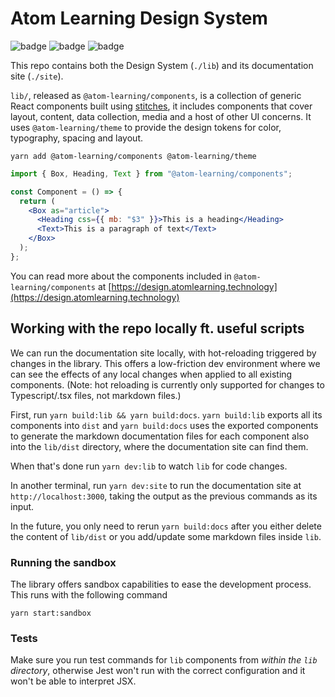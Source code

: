 # Atom Learning Design System

![badge](https://img.shields.io/npm/v/@atom-learning/components)
![badge](https://img.shields.io/github/workflow/status/Atom-Learning/components/Test%20&%20validate)
![badge](https://img.shields.io/bundlephobia/minzip/@atom-learning/components)

This repo contains both the Design System (`./lib`) and its documentation site (`./site`).

`lib/`, released as `@atom-learning/components`, is a collection of generic React components built using [stitches](https://stitches.dev), it includes components that cover layout, content, data collection, media and a host of other UI concerns. It uses `@atom-learning/theme` to provide the design tokens for color, typography, spacing and layout.

```
yarn add @atom-learning/components @atom-learning/theme
```

```jsx
import { Box, Heading, Text } from "@atom-learning/components";

const Component = () => {
  return (
    <Box as="article">
      <Heading css={{ mb: "$3" }}>This is a heading</Heading>
      <Text>This is a paragraph of text</Text>
    </Box>
  );
};
```

You can read more about the components included in `@atom-learning/components` at [https://design.atomlearning.technology](https://design.atomlearning.technology)

## Working with the repo locally ft. useful scripts

We can run the documentation site locally, with hot-reloading triggered by changes in the library. This offers a low-friction dev environment where we can see the effects of any local changes when applied to all existing components. (Note: hot reloading is currently only supported for changes to Typescript/.tsx files, not markdown files.)

First, run `yarn build:lib && yarn build:docs`. `yarn build:lib` exports all its components into `dist` and `yarn build:docs` uses the exported components to generate the markdown documentation files for each component also into the `lib/dist` directory, where the documentation site can find them.

When that's done run `yarn dev:lib` to watch `lib` for code changes.

In another terminal, run `yarn dev:site` to run the documentation site at `http://localhost:3000`, taking the output as the previous commands as its input.

In the future, you only need to rerun `yarn build:docs` after you either delete the content of `lib/dist` or you add/update some markdown files inside `lib`.

### Running the sandbox

The library offers sandbox capabilities to ease the development process. This runs with the following command

`yarn start:sandbox`

### Tests

Make sure you run test commands for `lib` components from _within the `lib` directory_, otherwise Jest won't run with the correct configuration and it won't be able to interpret JSX.
